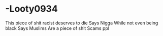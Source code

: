 # -Looty0934
This piece of shit racist deserves to die
Says Nigga While not even being black
Says Muslims Are a piece of shit
Scams ppl 


